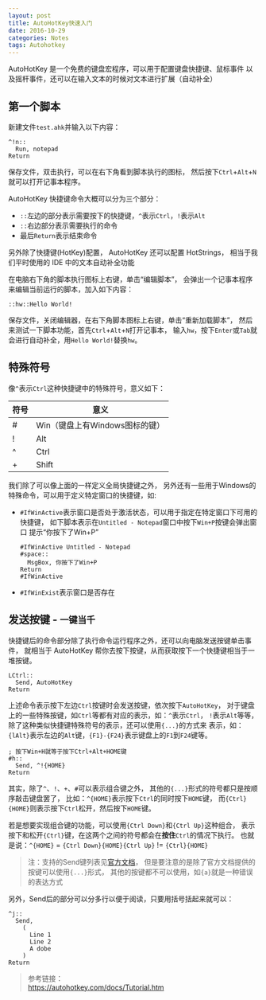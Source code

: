 ```yaml
---
layout: post
title: AutoHotKey快速入门
date: 2016-10-29
categories: Notes
tags: Autohotkey
---
```


AutoHotKey 是一个免费的键盘宏程序，可以用于配置键盘快捷键、鼠标事件
以及摇杆事件，还可以在输入文本的时候对文本进行扩展（自动补全）

## 第一个脚本

新建文件`test.ahk`并输入以下内容：

```
^!n::
  Run, notepad
Return
```

保存文件，双击执行，可以在右下角看到脚本执行的图标，
然后按下`Ctrl`+`Alt`+`N`就可以打开记事本程序。  
  
AutoHotKey 快捷键命令大概可以分为三个部分：

 - `::`左边的部分表示需要按下的快捷键，`^`表示`Ctrl`，`!`表示`Alt`
 - `::`右边部分表示需要执行的命令
 - 最后`Return`表示结束命令

另外除了快捷键(HotKey)配置， AutoHotKey 还可以配置 HotStrings，
相当于我们平时使用的 IDE 中的文本自动补全功能  
  
在电脑右下角的脚本执行图标上右键，单击“编辑脚本”，
会弹出一个记事本程序来编辑当前运行的脚本，加入如下内容：

```
::hw::Hello World!
```

保存文件，关闭编辑器，在右下角脚本图标上右键，单击“重新加载脚本”，
然后来测试一下脚本功能，首先`Ctrl`+`Alt`+`N`打开记事本，
输入`hw`，按下`Enter`或`Tab`就会进行自动补全，用`Hello World!`替换`hw`。  

## 特殊符号

像`^`表示`Ctrl`这种快捷键中的特殊符号，意义如下：

| 符号 | 意义 |
| ---- | ---- |
| # | Win（键盘上有Windows图标的键） |
| ! | Alt |
| ^ | Ctrl |
| + | Shift |

我们除了可以像上面的一样定义全局快捷键之外，
另外还有一些用于Windows的特殊命令，可以用于定义特定窗口的快捷键，如:

 - `#IfWinActive`表示窗口是否处于激活状态，可以用于指定在特定窗口下可用的快捷键，
   如下脚本表示在`Untitled - Notepad`窗口中按下`Win+P`按键会弹出窗口
   提示“你按下了Win+P”
   
   ```
   #IfWinActive Untitled - Notepad
   #space::
     MsgBox, 你按下了Win+P
   Return
   #IfWinActive
   ```

 - `#IfWinExist`表示窗口是否存在

## 发送按键 - `一键当千`

快捷键后的命令部分除了执行命令运行程序之外，还可以向电脑发送按键单击事件，
就相当于 AutoHotKey 帮你去按下按键，从而获取按下一个快捷键相当于一堆按键。  
  
```
LCtrl::
  Send, AutoHotKey
Return
```

上述命令表示按下左边`Ctrl`按键时会发送按键，依次按下`AutoHotKey`，
对于键盘上的一些特殊按键，如`Ctrl`等都有对应的表示，如：`^`表示`Ctrl`，
`!`表示`Alt`等等，除了这种类似快捷键特殊符号的表示，还可以使用`{...}`的方式来
表示，如：`{lAlt}`表示左边的`Alt`键，`{F1}-{F24}`表示键盘上的`F1`到`F24`键等。  
  
```
; 按下Win+H就等于按下Ctrl+Alt+HOME键
#h::
  Send, ^!{HOME}
Return
```

其实，除了`^`、`!`、`+`、`#`可以表示组合键之外，
其他的`{...}`形式的符号都只是按顺序敲击键盘罢了，
比如：`^{HOME}`表示按下`Ctrl`的同时按下`HOME`键，
而`{Ctrl}{HOME}`则表示按下`Ctrl`松开，然后按下`HOME`键。  
  
若是想要实现组合键的功能，可以使用`{Ctrl Down}`和`{Ctrl Up}`这种组合，
表示按下和松开`{Ctrl}`键，在这两个之间的符号都会在**按住**`Ctrl`的情况下执行。
也就是说：`^{HOME}` = `{Ctrl Down}{HOME}{Ctrl Up}` != `{Ctrl}{HOME}`

> 注：支持的Send键列表见[官方文档](https://autohotkey.com/docs/commands/Send.htm)，
> 但是要注意的是除了官方文档提供的按键可以使用`{...}`形式，
> 其他的按键都不可以使用，如`{a}`就是一种错误的表达方式

另外，Send后的部分可以分多行以便于阅读，只要用括号括起来就可以：

```
^j::
  Send,
    (
      Line 1
      Line 2
      A dobe
    )
Return
```

> 参考链接：  
> <https://autohotkey.com/docs/Tutorial.htm>
